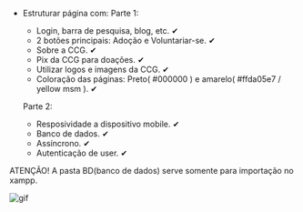 - Estruturar página com:
  Parte 1:
  - Login, barra de pesquisa, blog, etc. ✔
  - 2 botões principais: Adoção e Voluntariar-se. ✔
  - Sobre a CCG. ✔
  - Pix da CCG para doações. ✔
  - Utilizar logos e imagens da CCG. ✔
  - Coloração das páginas: Preto( #000000 ) e amarelo( #ffda05e7 / yellow msm ). ✔

  Parte 2:
  - Resposividade a dispositivo mobile. ✔
  - Banco de dados. ✔
  - Assíncrono. ✔
  - Autenticação de user. ✔


ATENÇÃO!
A pasta BD(banco de dados) serve somente para importação no xampp.

![gif](https://media.tenor.com/tOibXXzrc-wAAAAM/nice.gif)

